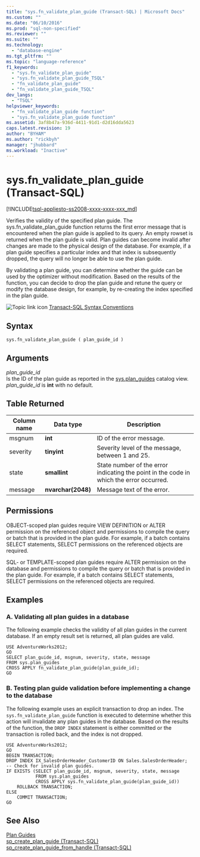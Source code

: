 ```yaml
---
title: "sys.fn_validate_plan_guide (Transact-SQL) | Microsoft Docs"
ms.custom: ""
ms.date: "06/10/2016"
ms.prod: "sql-non-specified"
ms.reviewer: ""
ms.suite: ""
ms.technology: 
  - "database-engine"
ms.tgt_pltfrm: ""
ms.topic: "language-reference"
f1_keywords: 
  - "sys.fn_validate_plan_guide"
  - "sys.fn_validate_plan_guide_TSQL"
  - "fn_validate_plan_guide"
  - "fn_validate_plan_guide_TSQL"
dev_langs: 
  - "TSQL"
helpviewer_keywords: 
  - "fn_validate_plan_guide function"
  - "sys.fn_validate_plan_guide function"
ms.assetid: 3af8b47a-936d-4411-91d1-d2d16dda5623
caps.latest.revision: 19
author: "BYHAM"
ms.author: "rickbyh"
manager: "jhubbard"
ms.workload: "Inactive"
---
```

# sys.fn_validate_plan_guide (Transact-SQL)
[!INCLUDE[tsql-appliesto-ss2008-xxxx-xxxx-xxx_md](../../includes/tsql-appliesto-ss2008-xxxx-xxxx-xxx-md.md)]

  Verifies the validity of the specified plan guide. The sys.fn_validate_plan_guide function returns the first error message that is encountered when the plan guide is applied to its query. An empty rowset is returned when the plan guide is valid. Plan guides can become invalid after changes are made to the physical design of the database. For example, if a plan guide specifies a particular index and that index is subsequently dropped, the query will no longer be able to use the plan guide.  
  
 By validating a plan guide, you can determine whether the guide can be used by the optimizer without modification. Based on the results of the function, you can decide to drop the plan guide and retune the query or modify the database design, for example, by re-creating the index specified in the plan guide.  
  
 ![Topic link icon](../../database-engine/configure-windows/media/topic-link.gif "Topic link icon") [Transact-SQL Syntax Conventions](../../t-sql/language-elements/transact-sql-syntax-conventions-transact-sql.md)  
  
## Syntax  
  
```  
sys.fn_validate_plan_guide ( plan_guide_id )  
```  
  
## Arguments  
 *plan_guide_id*  
 Is the ID of the plan guide as reported in the [sys.plan_guides](../../relational-databases/system-catalog-views/sys-plan-guides-transact-sql.md) catalog view. *plan_guide_id* is **int** with no default.  
  
## Table Returned  
  
|Column name|Data type|Description|  
|-----------------|---------------|-----------------|  
|msgnum|**int**|ID of the error message.|  
|severity|**tinyint**|Severity level of the message, between 1 and 25.|  
|state|**smallint**|State number of the error indicating the point in the code in which the error occurred.|  
|message|**nvarchar(2048)**|Message text of the error.|  
  
## Permissions  
 OBJECT-scoped plan guides require VIEW DEFINITION or ALTER permission on the referenced object and permissions to compile the query or batch that is provided in the plan guide. For example, if a batch contains SELECT statements, SELECT permissions on the referenced objects are required.  
  
 SQL- or TEMPLATE-scoped plan guides require ALTER permission on the database and permissions to compile the query or batch that is provided in the plan guide. For example, if a batch contains SELECT statements, SELECT permissions on the referenced objects are required.  
  
## Examples  
  
### A. Validating all plan guides in a database  
 The following example checks the validity of all plan guides in the current database. If an empty result set is returned, all plan guides are valid.  
  
```tsql  
USE AdventureWorks2012;  
GO  
SELECT plan_guide_id, msgnum, severity, state, message  
FROM sys.plan_guides  
CROSS APPLY fn_validate_plan_guide(plan_guide_id);  
GO  
```  
  
### B. Testing plan guide validation before implementing a change to the database  
 The following example uses an explicit transaction to drop an index. The `sys.fn_validate_plan_guide` function is executed to determine whether this action will invalidate any plan guides in the database. Based on the results of the function, the `DROP INDEX` statement is either committed or the transaction is rolled back, and the index is not dropped.  
  
```tsql  
USE AdventureWorks2012;  
GO  
BEGIN TRANSACTION;  
DROP INDEX IX_SalesOrderHeader_CustomerID ON Sales.SalesOrderHeader;  
-- Check for invalid plan guides.  
IF EXISTS (SELECT plan_guide_id, msgnum, severity, state, message  
           FROM sys.plan_guides  
           CROSS APPLY sys.fn_validate_plan_guide(plan_guide_id))  
    ROLLBACK TRANSACTION;  
ELSE  
    COMMIT TRANSACTION;  
GO  
```  
  
## See Also  
 [Plan Guides](../../relational-databases/performance/plan-guides.md)   
 [sp_create_plan_guide &#40;Transact-SQL&#41;](../../relational-databases/system-stored-procedures/sp-create-plan-guide-transact-sql.md)   
 [sp_create_plan_guide_from_handle &#40;Transact-SQL&#41;](../../relational-databases/system-stored-procedures/sp-create-plan-guide-from-handle-transact-sql.md)  
  
  
